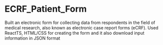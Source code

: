 # ECRF_Patient_Form

Built an electronic form for collecting data from respondents in the field
of medical research, also known as electronic case report forms (eCRF). Used ReactTS, HTML/CSS for creating the form and it also download input information in JSON format
